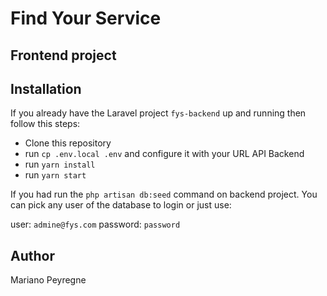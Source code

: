 # Find Your Service

## Frontend project


## Installation

If you already have the Laravel project `fys-backend` up and running then follow this steps:

- Clone this repository
- run `cp .env.local .env` and configure it with your URL API Backend
- run `yarn install`
- run `yarn start`

If you had run the `php artisan db:seed` command on backend project. You can pick any user of the database to login or just use:

user: `admine@fys.com`
password: `password`



## Author

Mariano Peyregne

